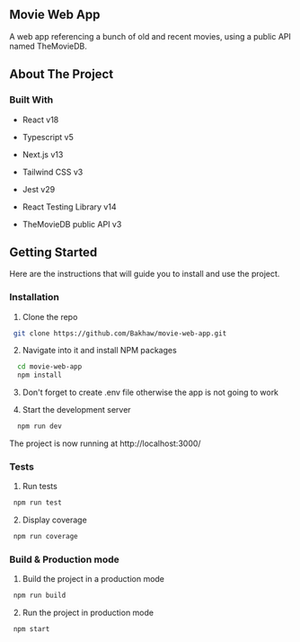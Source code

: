 ## Movie Web App

A web app referencing a bunch of old and recent movies, using a public API named TheMovieDB.

## About The Project

### Built With

- React v18

- Typescript v5

- Next.js v13

- Tailwind CSS v3

- Jest v29

- React Testing Library v14

- TheMovieDB public API v3

## Getting Started

Here are the instructions that will guide you to install and use the project.

### Installation

1. Clone the repo

```sh
 git clone https://github.com/Bakhaw/movie-web-app.git
```

2. Navigate into it and install NPM packages

```sh
  cd movie-web-app
  npm install
```

3. Don't forget to create .env file otherwise the app is not going to work

4. Start the development server

```sh
  npm run dev
```

The project is now running at http://localhost:3000/

### Tests

1. Run tests

```sh
 npm run test
```

2. Display coverage

```sh
 npm run coverage
```

### Build & Production mode

1. Build the project in a production mode

```sh
 npm run build
```

2. Run the project in production mode

```sh
 npm start
```
